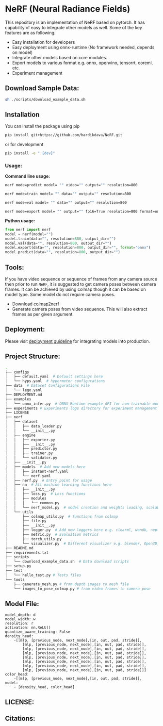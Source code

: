 # NeRF (Neural Radiance Fields)

This repository is an implementation of NeRF based on pytorch. It has capability of easy to integrate other models as well.  Some of the key features are as following.

 - Easy installation for developers 
 - Easy deployment using onnx-runtime (No framework needed, depends on model) 
 - Integrate other models based on core modules.
 - Export models to various format e.g. onnx, openvino, tensorrt,
   coreml, etc.
 - Experiment management


## Download Sample Data:

```bash
sh ./scripts/download_example_data.sh
```

## Installation

You can install the package using pip

```bash
pip install git+https://github.com/hardikdava/NeRF.git
```

or for development

```bash
pip install -e ".[dev]"
```


### Usage:

**Command line usage:**
```bash
nerf mode=predict model= "" video="" output="" resolution=800

nerf mode=train model= "" data="" output="" resolution=800

nerf mode=val model= "" data="" output="" resolution=800

nerf mode=export model= "" output="" fp16=True resolution=800 format=onnx
```

**Python usage:**
```python
from nerf import nerf
model = nerf(model="")
model.train(data="", resolution=800, output_dir="")
model.val(data="", resolution=800, output_dir="")
model.export(data="", resolution=800, output_dir="", format="onnx")
model.predict(data="", resolution=800, output_dir="")
```

## Tools:

If you have video sequence or sequence of frames from any camera source then prior to run `NeRF`, it is suggested to get camera poses between camera frames. It can be achieved by using colmap though it can be based on model type. Some model do not require camera poses.

- Download [colmap2nerf](https://github.com/NVlabs/instant-ngp/blob/master/scripts/colmap2nerf.py)
- Generate camera poses from video sequence. This will also extract frames as per given argument.



## Deployment:

Please visit [deployment guideline](https://github.com/hardikdava/NeRF-Exp/blob/main/DEPLOYMENT.md) for integrating models into production.


## Project Structure:

```bash
.
├── configs
│   ├── default.yaml  # Default settings here
│   └── hyps.yaml  # hypermeter configurations
├── data  # Dataset Configurations File
│   └── lego.yaml
├── DEPLOYMENT.md
├── examples
│   └── onnx_infer.py  # ONNX-Runtime example API for non-trainable models
├── experiments # Experiments logs directory for experiment management
├── LICENSE
├── nerf
│   ├── dataset 
│   │   ├── data_loader.py
│   │   └── __init__.py
│   ├── engine  
│   │   ├── exporter.py
│   │   ├── __init__.py
│   │   ├── predictor.py
│   │   ├── trainer.py
│   │   └── validator.py
│   ├── __init__.py
│   ├── models  # Add new models here
│   │   ├── instant-nerf.yaml
│   │   └── nerf.yaml
│   ├── nerf.py  # Entry point for usage
│   ├── nn  # All machine learning functions here
│   │   ├── __init__.py
│   │   ├── loss.py  # Loss functions 
│   │   ├── modules
│   │   │   └── common.py  
│   │   └── nerf_model.py  # model creation and weights loading, scalable for quantization
│   └── utils
│       ├── colmap_utils.py  # functions from colmap
│       ├── file.py
│       ├── __init__.py
│       ├── logger.py  # Add new loggers here e.g. clearml, wandb, neptune, etc
│       ├── metric.py  # Evaluation metrics
│       ├── torch_utils.py 
│       └── visualizer.py  # Different visualizer e.g. blender, Open3D, Opencv etc
├── README.md
├── requirements.txt   
├── scripts
│   └── download_example_data.sh  # Data download scripts
├── setup.py 
├── test
│   └── hello_test.py # Tests files
└── tools
    ├── generate_mesh.py # from depth images to mesh file
    └── images_to_pose_colmap.py # from video frames to camera pose
```

## Model File:

```
model_depth: d
model_width: w
resolution: r
activation: nn.ReLU()
quantize_aware_training: False
density_head:
	-[[mlp, [previous_node, next_node],[in, out, pad, stride]],
		[mlp, [previous_node, next_node],[in, out, pad, stride]],
		[mlp, [previous_node, next_node],[in, out, pad, stride]],
		[mlp, [previous_node, next_node],[in, out, pad, stride]],
		[mlp, [previous_node, next_node],[in, out, pad, stride]],
		[mlp, [previous_node, next_node],[in, out, pad, stride]],
		[mlp, [previous_node, next_node],[in, out, pad, stride]],
		[mlp, [previous_node, next_node],[in, out, pad, stride]]]
color_head:
	-[[mlp, [previous_node, next_node],[in, out, pad, stride]],
model:
	- [density_head, color_head]

```

## LICENSE:

## Citations:
